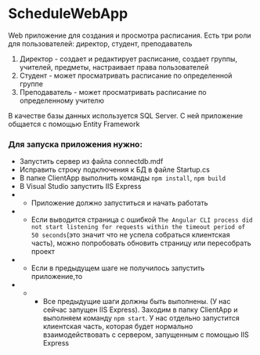 # ScheduleWebApp

Web приложение для создания и просмотра расписания.
Есть три роли для пользователей: директор, студент, преподаватель
1. Директор - создает и редактирует расписание, создает группы, учителей, предметы, настраивает права пользователей
2. Студент - может просматривать расписание по определенной группе
3. Преподаватель - может просматривать расписание по определенному учителю

В качестве базы данных используется SQL Server. С ней приложение общается с помощью Entity Framework  

### Для запуска приложения нужно:
- Запустить сервер из файла connectdb.mdf
- Исправить строку подключения к БД в файле Startup.cs
- В папке ClientApp выполнить команды `npm install`, `npm build`
- В Visual Studio запустить IIS Express
- - Приложение должно запуститься и начать работать
- - Если выводится страница с ошибкой `The Angular CLI process did not start listening for requests within the timeout period of 50 seconds`(это значит что не успела собраться клиентская часть), можно попробовать обновить страницу или пересобрать проект
- - Если в предыдущем шаге не получилось запустить приложение,то 
- - - Все предыдущие шаги должны быть выполнены. (У нас сейчас запущен IIS Express). Заходим в папку ClientApp и выполняем команду `npm start`. У нас отдельно запустится клиентская часть, которая будет нормально взаимодействовать с сервером, запущенным с помощью IIS Express 
